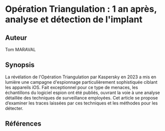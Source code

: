 # Opération Triangulation : 1 an après, analyse et détection de l'implant

## Auteur

Tom MARAVAL

## Synopsis

La révélation de l'Opération Triangulation par Kaspersky en 2023 a mis en lumière une campagne d'espionnage particulièrement sophistiquée ciblant les appareils iOS. Fait exceptionnel pour ce type de menaces, les échantillons du logiciel espion ont été publiés, ouvrant la voie à une analyse détaillée des techniques de surveillance employées. Cet article se propose d’examiner les traces laissées par ces techniques et les méthodes pour les détecter.

## Références


